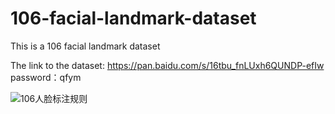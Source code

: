 # 106-facial-landmark-dataset
This is a 106 facial landmark dataset

The link to the dataset: https://pan.baidu.com/s/16tbu_fnLUxh6QUNDP-efIw password：qfym 

![106人脸标注规则](https://github.com/lyc2121/106-facial-landmark-dataset/assets/38482567/bf80b2e0-d92b-485b-a886-c96138f9c489)
